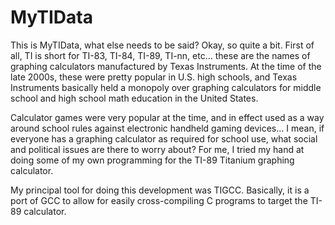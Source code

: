 MyTIData
========

This is MyTIData, what else needs to be said?  Okay, so quite a bit.
First of all, TI is short for TI-83, TI-84, TI-89, TI-nn, etc... these
are the names of graphing calculators manufactured by Texas
Instruments.  At the time of the late 2000s, these were pretty popular
in U.S. high schools, and Texas Instruments basically held a monopoly
over graphing calculators for middle school and high school math
education in the United States.

Calculator games were very popular at the time, and in effect used as
a way around school rules against electronic handheld gaming
devices... I mean, if everyone has a graphing calculator as required
for school use, what social and political issues are there to worry
about?  For me, I tried my hand at doing some of my own programming
for the TI-89 Titanium graphing calculator.

My principal tool for doing this development was TIGCC.  Basically, it
is a port of GCC to allow for easily cross-compiling C programs to
target the TI-89 calculator.

